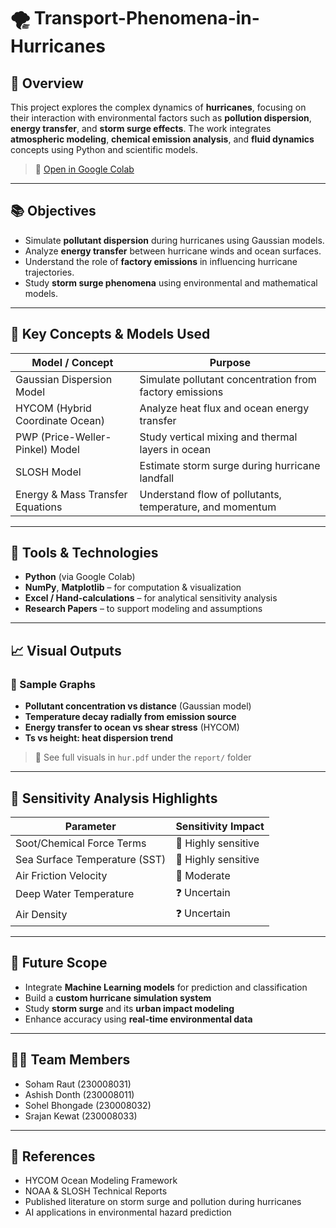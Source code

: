 # 🌪️ Transport-Phenomena-in-Hurricanes

## 📌 Overview

This project explores the complex dynamics of **hurricanes**, focusing on their interaction with environmental factors such as **pollution dispersion**, **energy transfer**, and **storm surge effects**. The work integrates **atmospheric modeling**, **chemical emission analysis**, and **fluid dynamics** concepts using Python and scientific models.

> 🔗 [Open in Google Colab](https://colab.research.google.com/drive/1ej611MogXu4_a9nJv5e0Zu4Pc_IsAz9v?usp=sharing)

---

## 📚 Objectives

- Simulate **pollutant dispersion** during hurricanes using Gaussian models.
- Analyze **energy transfer** between hurricane winds and ocean surfaces.
- Understand the role of **factory emissions** in influencing hurricane trajectories.
- Study **storm surge phenomena** using environmental and mathematical models.

---

## 🧠 Key Concepts & Models Used

| Model / Concept                  | Purpose                                                                 |
|----------------------------------|-------------------------------------------------------------------------|
| Gaussian Dispersion Model        | Simulate pollutant concentration from factory emissions                 |
| HYCOM (Hybrid Coordinate Ocean)  | Analyze heat flux and ocean energy transfer                            |
| PWP (Price-Weller-Pinkel) Model  | Study vertical mixing and thermal layers in ocean                       |
| SLOSH Model                      | Estimate storm surge during hurricane landfall                          |
| Energy & Mass Transfer Equations | Understand flow of pollutants, temperature, and momentum                |

---

## 🧪 Tools & Technologies

- **Python** (via Google Colab)
- **NumPy**, **Matplotlib** – for computation & visualization
- **Excel / Hand-calculations** – for analytical sensitivity analysis
- **Research Papers** – to support modeling and assumptions

---

## 📈 Visual Outputs

### 📌 Sample Graphs

- **Pollutant concentration vs distance** (Gaussian model)  
- **Temperature decay radially from emission source**
- **Energy transfer to ocean vs shear stress** (HYCOM)
- **Ts vs height: heat dispersion trend**

> 📎 See full visuals in `hur.pdf` under the `report/` folder

---

## 🔬 Sensitivity Analysis Highlights

| Parameter                        | Sensitivity Impact        |
|----------------------------------|---------------------------|
| Soot/Chemical Force Terms        | 🌟 Highly sensitive        |
| Sea Surface Temperature (SST)    | 🌟 Highly sensitive        |
| Air Friction Velocity            | 🔸 Moderate                |
| Deep Water Temperature           | ❓ Uncertain               |
| Air Density                      | ❓ Uncertain               |


---

## 🚀 Future Scope

- Integrate **Machine Learning models** for prediction and classification  
- Build a **custom hurricane simulation system**  
- Study **storm surge** and its **urban impact modeling**  
- Enhance accuracy using **real-time environmental data**

---

## 👨‍💻 Team Members

- Soham Raut (230008031)  
- Ashish Donth (230008011)  
- Sohel Bhongade (230008032)  
- Srajan Kewat (230008033)

---

## 📎 References

- HYCOM Ocean Modeling Framework  
- NOAA & SLOSH Technical Reports  
- Published literature on storm surge and pollution during hurricanes  
- AI applications in environmental hazard prediction



